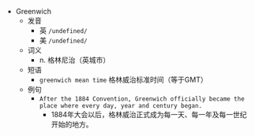 - Greenwich
  - 发音
    - 英 `/undefined/`
    - 美 `/undefined/`
  - 词义
    - n. 格林尼治（英城市）
  - 短语
    - `greenwich mean time` 格林威治标准时间（等于GMT） 
  - 例句
    - `After the 1884 Convention, Greenwich officially became the place where every day, year and century began.`
      - 1884年大会以后，格林威治正式成为每一天、每一年及每一世纪开始的地方。

